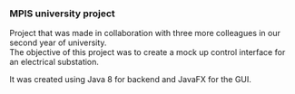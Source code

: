 ### MPIS university project

Project that was made in collaboration with three more colleagues in our second year of university.  
The objective of this project was to create a mock up control interface for an electrical substation. 

It was created using Java 8 for backend and JavaFX for the GUI.
